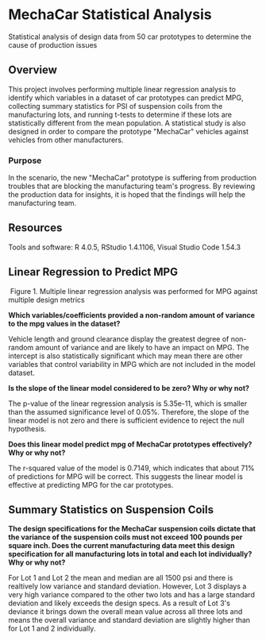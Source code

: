 # MechaCar Statistical Analysis

Statistical analysis of design data from 50 car prototypes to determine the cause of production issues

## Overview

This project involves performing multiple linear regression analysis to identify which variables in a dataset of car prototypes can predict MPG, collecting summary statistics for PSI of suspension coils from the manufacturing lots, and running t-tests to determine if these lots are statistically different from the mean population. A statistical study is also designed in order to compare the prototype "MechaCar" vehicles against vehicles from other manufacturers. 

### Purpose

In the scenario, the new "MechaCar" prototype is suffering from production troubles that are blocking the manufacturing team's progress. By reviewing the production data for insights, it is hoped that the findings will help the manufacturing team.

## Resources

Tools and software: R 4.0.5, RStudio 1.4.1106, Visual Studio Code 1.54.3

## Linear Regression to Predict MPG

![]()
Figure 1. Multiple linear regression analysis was performed for MPG against multiple design metrics

**Which variables/coefficients provided a non-random amount of variance to the mpg values in the dataset?**

Vehicle length and ground clearance display the greatest degree of non-random amount of variance and are likely to have an impact on MPG. The intercept is also statistically significant which may mean there are other variables that control variability in MPG which are not included in the model dataset.

**Is the slope of the linear model considered to be zero? Why or why not?**

The p-value of the linear regression analysis is 5.35e-11, which is smaller than the assumed significance level of 0.05%. Therefore, the slope of the linear model is not zero and there is sufficient evidence to reject the null hypothesis. 

**Does this linear model predict mpg of MechaCar prototypes effectively? Why or why not?**

The r-squared value of the model is 0.7149, which indicates that about 71% of predictions for MPG will be correct. This suggests the linear model is effective at predicting MPG for the car prototypes. 

## Summary Statistics on Suspension Coils

**The design specifications for the MechaCar suspension coils dictate that the variance of the suspension coils must not exceed 100 pounds per square inch. Does the current manufacturing data meet this design specification for all manufacturing lots in total and each lot individually? Why or why not?**

For Lot 1 and Lot 2 the mean and median are all 1500 psi and there is realtively low variance and standard deviation. However, Lot 3 displays a very high variance compared to the other two lots and has a large standard deviation and likely exceeds the design specs. As a result of Lot 3's deviance it brings down the overall mean value across all three lots and means the overall variance and standard deviation are slightly higher than for Lot 1 and 2 individually. 



